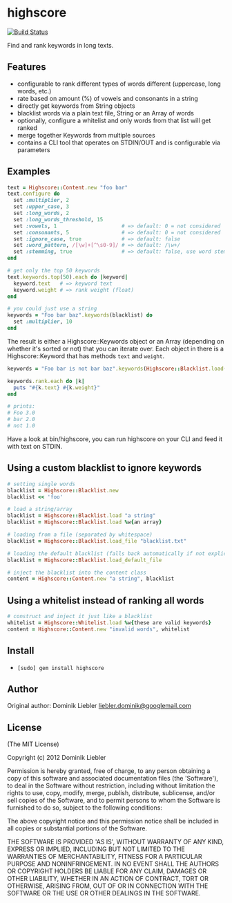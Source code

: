 highscore
===========

[![Build Status](https://secure.travis-ci.org/domnikl/highscore.png?branch=develop)](http://travis-ci.org/domnikl/highscore)

Find and rank keywords in long texts.

Features
--------

* configurable to rank different types of words different (uppercase, long words, etc.)
* rate based on amount (%) of vowels and consonants in a string
* directly get keywords from String objects
* blacklist words via a plain text file, String or an Array of words
* optionally, configure a whitelist and only words from that list will get ranked
* merge together Keywords from multiple sources
* contains a CLI tool that operates on STDIN/OUT and is configurable via parameters

Examples
--------

```ruby
text = Highscore::Content.new "foo bar"
text.configure do
  set :multiplier, 2
  set :upper_case, 3
  set :long_words, 2
  set :long_words_threshold, 15
  set :vowels, 1                     # => default: 0 = not considered
  set :consonants, 5                 # => default: 0 = not considered
  set :ignore_case, true             # => default: false
  set :word_pattern, /[\w]+[^\s0-9]/ # => default: /\w+/
  set :stemming, true                # => default: false, use word stemming
end

# get only the top 50 keywords
text.keywords.top(50).each do |keyword|
  keyword.text   # => keyword text
  keyword.weight # => rank weight (float)
end

# you could just use a string
keywords = "Foo bar baz".keywords(blacklist) do
  set :multiplier, 10
end
```

The result is either a Highscore::Keywords object or an Array (depending on whether it's sorted or not) that you
can iterate over. Each object in there is a Highscore::Keyword that has methods `text` and `weight`.

```ruby
keywords = "Foo bar is not bar baz".keywords(Highscore::Blacklist.load(['baz']))

keywords.rank.each do |k|
  puts "#{k.text} #{k.weight}"
end

# prints:
# Foo 3.0
# bar 2.0
# not 1.0
```

Have a look at bin/highscore, you can run highscore on your CLI and feed it with text on STDIN.

Using a custom blacklist to ignore keywords
-------------------------------------------

```ruby
# setting single words
blacklist = Highscore::Blacklist.new
blacklist << 'foo'

# load a string/array
blacklist = Highscore::Blacklist.load "a string"
blacklist = Highscore::Blacklist.load %w{an array}

# loading from a file (separated by whitespace)
blacklist = Highscore::Blacklist.load_file "blacklist.txt"

# loading the default blacklist (falls back automatically if not explicit given)
blacklist = Highscore::Blacklist.load_default_file

# inject the blacklist into the content class
content = Highscore::Content.new "a string", blacklist
```

Using a whitelist instead of ranking all words
----------------------------------------------

```ruby
# construct and inject it just like a blacklist
whitelist = Highscore::Whitelist.load %w{these are valid keywords}
content = Highscore::Content.new "invalid words", whitelist
```

Install
-------

* `[sudo] gem install highscore`

Author
------

Original author: Dominik Liebler <liebler.dominik@googlemail.com>

License
-------

(The MIT License)

Copyright (c) 2012 Dominik Liebler

Permission is hereby granted, free of charge, to any person obtaining
a copy of this software and associated documentation files (the
'Software'), to deal in the Software without restriction, including
without limitation the rights to use, copy, modify, merge, publish,
distribute, sublicense, and/or sell copies of the Software, and to
permit persons to whom the Software is furnished to do so, subject to
the following conditions:

The above copyright notice and this permission notice shall be
included in all copies or substantial portions of the Software.

THE SOFTWARE IS PROVIDED 'AS IS', WITHOUT WARRANTY OF ANY KIND,
EXPRESS OR IMPLIED, INCLUDING BUT NOT LIMITED TO THE WARRANTIES OF
MERCHANTABILITY, FITNESS FOR A PARTICULAR PURPOSE AND NONINFRINGEMENT.
IN NO EVENT SHALL THE AUTHORS OR COPYRIGHT HOLDERS BE LIABLE FOR ANY
CLAIM, DAMAGES OR OTHER LIABILITY, WHETHER IN AN ACTION OF CONTRACT,
TORT OR OTHERWISE, ARISING FROM, OUT OF OR IN CONNECTION WITH THE
SOFTWARE OR THE USE OR OTHER DEALINGS IN THE SOFTWARE.
